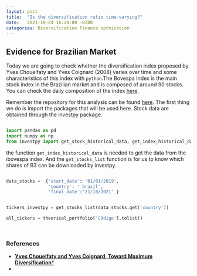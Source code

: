```yaml
---
layout: post
title:  "Is the diversification ratio time-varying?"
date:   2021-10-24 16:20:00 -0300
categories: Diversification Finance optmization
---
```

## Evidence for Brazilian Market

Today we are going to check whether the diversification index proposed by Yves Choueifaty and Yves Coignard (2008) varies over time and some characteristics of this index with `python`.The Bovespa Index is the main stock index in the Brazilian market and is composed of around 90 stocks. You can check the daily composition of the index [here](https://www.b3.com.br/pt_br/market-data-e-indices/indices/indices-amplos/indice-ibovespa-ibovespa-composicao-da-carteira.htm).

Remember the repository for this analysis can be found [here]().
The first thing we do is import the packages that will be used here. Stock data are obtained through the investpy package.

```python

import pandas as pd
import numpy as np
from investpy import get_stock_historical_data, get_index_historical_data, get_stocks_list

```
the function `get_index_historical_data` is needed to get the data from the ibovespa index. And the `get_stocks_list` function is for us to know which shares of B3 can be downloaded by investpy.

```python

data_stocks =  {'start_date': '01/01/2019',
				'country': ' brazil',
				'final_date':'21/10/2021' }


tickers_investpy = get_stocks_list(data_stocks.get('country'))

all_tickers = theorical_portfolio['Código'].tolist()
```


```python


```


```python


```





### References

- [**Yves Choueifaty and Yves Coignard, Toward Maximum Diversification***](https://jpm.pm-research.com/content/35/1/40.short)
- 
